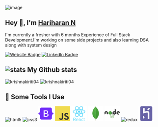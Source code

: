 ![image](https://user-images.githubusercontent.com/27279740/164895446-7bcdb5b4-06dd-4763-aa96-80e0fbdf4667.png)

<h2>Hey 👋, I'm <a href="https://krishnakiriti04.github.io/myportfolio/">Hariharan N</a></h2>

<p>I'm currently a fresher with 6 months Experience of Full Stack Development.I'm working on some side projects and also learning DSA along with system design</p>

<p><a href="https://hareesvar.netlify.app/" target="_blank"><img src="https://img.shields.io/badge/-portfolio-4E69C8?style=for-the-badge&amp;labelColor=4E69C8&amp;logo=Firefox&amp;link=https://stanleylim.me" alt="Website Badge"></a>  <a href="https://www.linkedin.com/in/hareesvar7/" target="_blank"><img src="https://img.shields.io/badge/LinkedIn-0077B5?style=for-the-badge&logo=linkedin&logoColor=white" alt="LinkedIn Badge"></a> 

<!--
**krishnakiriti04/krishnakiriti04** is a ✨ _special_ ✨ repository because its `README.md` (this file) appears on your GitHub profile.-->
<!-- 
- Passionate web developer with experience in React Node MongoDB.
- 🔭 I’m currently working on ... Ecommerce website using React, Redux, Commerce Js and Firebase.
- 🌱 I’m currently learning ... Firebase
- 👯 I’m looking to collaborate on ...MERN and MEAN Stack applications 
- 📫 How to reach me: ...[Linkedin](https://www.linkedin.com/in/krishna-kireeti-mamidi/) -->
<h2> <img src="https://cdn-icons-png.flaticon.com/512/921/921591.png" alt="stats" width="25" height="25" />  My Github stats</h2>
<img src="https://github-readme-stats.vercel.app/api?username=krishnakiriti04&show_icons=true&count_private=true&theme=radical&hide=contribs,issues" alt="krishnakiriti04" />
<img src="https://github-readme-stats.vercel.app/api/top-langs/?username=krishnakiriti04&layout=compact&hide=python" alt="krishnakiriti04" />

<h2>🚀 Some Tools I Use</h2>
<p align="left">
<img src="https://cdn.worldvectorlogo.com/logos/html-1.svg" alt="html5" width="50" height="50" />
<img src="https://cdn.worldvectorlogo.com/logos/css-3.svg" alt="css3" width="50" height="50" />
<img src="https://raw.githubusercontent.com/devicons/devicon/master/icons/bootstrap/bootstrap-plain.svg" alt="bootstrap" width="50" height="50" />
<img src="https://raw.githubusercontent.com/devicons/devicon/master/icons/javascript/javascript-original.svg" alt="javascript" width="50" height="50" />
<img src="https://raw.githubusercontent.com/devicons/devicon/master/icons/react/react-original-wordmark.svg" alt="react" width="50" height="50" />
<!-- <img src="https://raw.githubusercontent.com/devicons/devicon/master/icons/typescript/typescript-original.svg" alt="typescript" width="25" height="25" /> -->
<img src="https://raw.githubusercontent.com/devicons/devicon/master/icons/mongodb/mongodb-original.svg" alt="mongodb" width="50" height="50" />
<img src="https://raw.githubusercontent.com/devicons/devicon/master/icons/nodejs/nodejs-original-wordmark.svg" alt="nodejs" width="50" height="50" />
<img src="https://cdn.worldvectorlogo.com/logos/redux.svg" alt="redux" width="50" height="50" />
<img src="https://raw.githubusercontent.com/devicons/devicon/master/icons/heroku/heroku-plain.svg" alt="heroku" width="50" height="50" />
</p>


